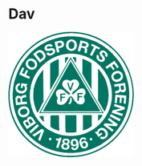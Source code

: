 <h1> Dav </h1>

<a href="https://www.youtube.com/watch?v=dQw4w9WgXcQ&ab_channel=RickAstley" target="_blank" rel="noopener noreferrer" align="center">
  <img src="vff.png" width=250px align="center"/>
</a>

<!--
**Blach15/Blach15** is a ✨ _special_ ✨ repository because its `README.md` (this file) appears on your GitHub profile.
